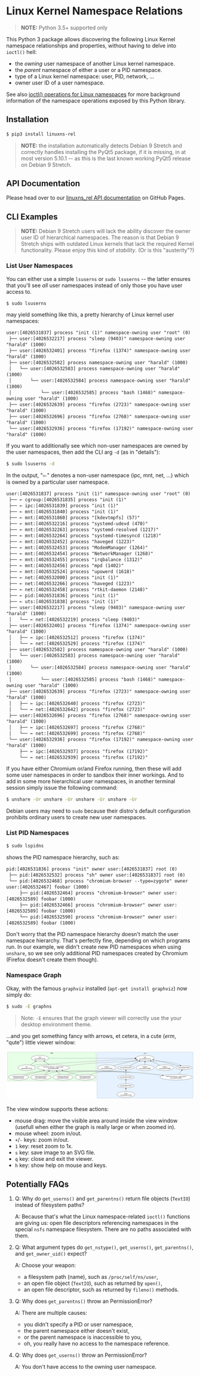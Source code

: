 # Linux Kernel Namespace Relations

> **NOTE:** Python 3.5+ supported only

This Python 3 package allows discovering the following Linux Kernel
namespace relationships and properties, without having to delve into
`ioctl()` hell:

- the _owning_ user namespace of another Linux kernel namespace.
- the _parent_ namespace of either a user or a PID namespace.
- type of a Linux kernel namespace: user, PID, network, ...
- owner user ID of a user namespace.

See also [ioctl() operations for Linux namespaces](http://man7.org/linux/man-pages/man2/ioctl_ns.2.html)
for more background information of the namespace operations exposed by
this Python library.

## Installation

```bash
$ pip3 install linuxns-rel
```

> **NOTE:** the installation automatically detects Debian 9 Stretch and
> correctly handles installing the PyQt5 package, if it is missing, in
> at most version 5.10.1 -- as this is the last known working PyQt5
> release on Debian 9 Stretch.

## API Documentation

Please head over to our
[linuxns_rel API documentation](https://thediveo.github.io/linuxns_rel/)
on GitHub Pages.

## CLI Examples

> **NOTE:** Debian 9 Stretch users will lack the ability discover the
> owner user ID of hierarchical namespaces. The reason is that Debian
> 9 Stretch ships with outdated Linux kernels that lack the required
> Kernel functionality. Please enjoy this kind of _stability_. (Or is
> this "austerity"?)

### List User Namespaces

You can either use a simple `lsuserns` or `sudo lsuserns` -- the latter
ensures that you'll see _all_ user namespaces instead of only those you
have user access to.

```bash
$ sudo lsuserns
```

may yield something like this, a pretty hierarchy of Linux kernel user
namespaces:

```text
user:[4026531837] process "init (1)" namespace-owning user "root" (0)
 ├── user:[4026532217] process "sleep (9403)" namespace-owning user "harald" (1000)
 ├── user:[4026532401] process "firefox (1374)" namespace-owning user "harald" (1000)
 ├── user:[4026532582] process namespace-owning user "harald" (1000)
 │   └── user:[4026532583] process namespace-owning user "harald" (1000)
 │       └── user:[4026532584] process namespace-owning user "harald" (1000)
 │           └── user:[4026532585] process "bash (1468)" namespace-owning user "harald" (1000)
 ├── user:[4026532639] process "firefox (2723)" namespace-owning user "harald" (1000)
 ├── user:[4026532696] process "firefox (2768)" namespace-owning user "harald" (1000)
 └── user:[4026532936] process "firefox (17192)" namespace-owning user "harald" (1000)
```

If you want to additionally see which non-user namespaces are owned by the user namespaces, then add the CLI arg `-d` (as in "details"):

```bash
$ sudo lsuserns -d
```

In the output, "⟜" denotes a non-user namespace (ipc, mnt, net, ...) which is
owned by a particular user namespace.

```text
user:[4026531837] process "init (1)" namespace-owning user "root" (0)
 ├── ⟜ cgroup:[4026531835] process "init (1)"
 ├── ⟜ ipc:[4026531839] process "init (1)"
 ├── ⟜ mnt:[4026531840] process "init (1)"
 ├── ⟜ mnt:[4026531860] process "[kdevtmpfs] (57)"
 ├── ⟜ mnt:[4026532216] process "systemd-udevd (470)"
 ├── ⟜ mnt:[4026532263] process "systemd-resolved (1217)"
 ├── ⟜ mnt:[4026532264] process "systemd-timesyncd (1218)"
 ├── ⟜ mnt:[4026532452] process "haveged (1223)"
 ├── ⟜ mnt:[4026532453] process "ModemManager (1264)"
 ├── ⟜ mnt:[4026532454] process "NetworkManager (1268)"
 ├── ⟜ mnt:[4026532455] process "irqbalance (1312)"
 ├── ⟜ mnt:[4026532456] process "mpd (1402)"
 ├── ⟜ mnt:[4026532524] process "upowerd (1618)"
 ├── ⟜ net:[4026532000] process "init (1)"
 ├── ⟜ net:[4026532266] process "haveged (1223)"
 ├── ⟜ net:[4026532458] process "rtkit-daemon (2148)"
 ├── ⟜ pid:[4026531836] process "init (1)"
 ├── ⟜ uts:[4026531838] process "init (1)"
 ├── user:[4026532217] process "sleep (9403)" namespace-owning user "harald" (1000)
 │   └── ⟜ net:[4026532219] process "sleep (9403)"
 ├── user:[4026532401] process "firefox (1374)" namespace-owning user "harald" (1000)
 │   ├── ⟜ ipc:[4026532512] process "firefox (1374)"
 │   └── ⟜ net:[4026532529] process "firefox (1374)"
 ├── user:[4026532582] process namespace-owning user "harald" (1000)
 │   └── user:[4026532583] process namespace-owning user "harald" (1000)
 │       └── user:[4026532584] process namespace-owning user "harald" (1000)
 │           └── user:[4026532585] process "bash (1468)" namespace-owning user "harald" (1000)
 ├── user:[4026532639] process "firefox (2723)" namespace-owning user "harald" (1000)
 │   ├── ⟜ ipc:[4026532640] process "firefox (2723)"
 │   └── ⟜ net:[4026532642] process "firefox (2723)"
 ├── user:[4026532696] process "firefox (2768)" namespace-owning user "harald" (1000)
 │   ├── ⟜ ipc:[4026532697] process "firefox (2768)"
 │   └── ⟜ net:[4026532699] process "firefox (2768)"
 └── user:[4026532936] process "firefox (17192)" namespace-owning user "harald" (1000)
     ├── ⟜ ipc:[4026532937] process "firefox (17192)"
     └── ⟜ net:[4026532939] process "firefox (17192)"
```

If you have either Chromium or/and Firefox running, then these will
add some user namespaces in order to sandbox their inner workings. And
to add in some more hierarchical user namespaces, in another terminal
session simply issue the following command:

```bash
$ unshare -Ur unshare -Ur unshare -Ur unshare -Ur
```

Debian users may need to `sudo` because their distro's default
configuration prohibits ordinary users to create new user namespaces.

### List PID Namespaces

```bash
$ sudo lspidns 
```

shows the PID namespace hierarchy, such as:

```
pid:[4026531836] process "init" owner user:[4026531837] root (0)
 ├── pid:[4026532532] process "sh" owner user:[4026531837] root (0)
 └── pid:[4026532468] process "chromium-browser --type=zygote" owner user:[4026532467] foobar (1000)
     ├── pid:[4026532464] process "chromium-browser" owner user:[4026532589] foobar (1000)
     ├── pid:[4026532466] process "chromium-browser" owner user:[4026532589] foobar (1000)
     └── pid:[4026532590] process "chromium-browser" owner user:[4026532589] foobar (1000)
```

Don't worry that the PID namespace hierarchy doesn't match the user
namespace hierarchy. That's perfectly fine, depending on which programs
run. In our example, we didn't create new PID namespaces when using
`unshare`, so we see only additional PID namespaces created by
Chromium (Firefox doesn't create them though).

### Namespace Graph

Okay, with the famous `graphviz` installed (`apt-get install graphviz`)
now simply do:

```bash
$ sudo -E graphns
```

> Note: `-E` ensures that the graph viewer will correctly use the your
> desktop environment theme.

...and you get something fancy with arrows, et cetera, in a cute (_erm_,
"qute") little viewer window:

![hierarchical namespace graph](doc/source/_static/hns-graph.svg)

The view window supports these actions:
- mouse drag: move the visible area around inside the view window
  (usefull when either the graph is really large or when zoomed in).
- mouse wheel: zoom in/out.
- `+`/`-` keys: zoom in/out.
- `1` key: reset zoom to 1x.
- `s` key: save image to an SVG file.
- `q` key: close and exit the viewer.
- `h` key: show help on mouse and keys.

## Potentially FAQs

1. Q: Why do `get_userns()` and `get_parentns()` return file objects
   (`TextIO`) instead of filesystem paths?

   A: Because that's what the Linux namespace-related `ioctl()`
   functions are giving us: open file descriptors referencing namespaces
   in the special `nsfs` namespace filesystem. There are no paths
   associated with them.

2. Q: What argument types do `get_nstype()`, `get_userns()`,
   `get_parentns()`, and `get_owner_uid()` expect?

   A: Choose your weapon:
   - a filesystem path (name), such as `/proc/self/ns/user`,
   - an open file object (`TextIO`), such as returned by `open()`,
   - an open file descriptor, such as returned by `fileno()` methods.

3. Q: Why does `get_parentns()` throw an PermissionError?

   A: There are multiple causes:
   - you didn't specify a PID or user namespace,
   - the parent namespace either doesn't exist,
   - or the parent namespace is inaccessible to you,
   - oh, you really have no access to the namespace reference.

4. Q: Why does `get_userns()` throw an PermissionError?

   A: You don't have access to the owning user namespace.